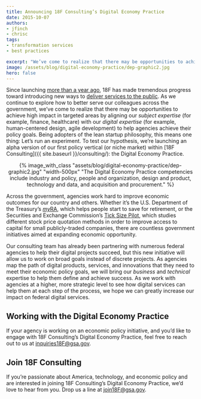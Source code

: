 ```yaml
---
title: Announcing 18F Consulting’s Digital Economy Practice
date: 2015-10-07
authors:
- jfinch
- chrisc
tags:
- transformation services
- best practices

excerpt: "We’ve come to realize that there may be opportunities to achieve high impact in targeted areas by aligning our subject expertise with our digital expertise. To test our hypothesis, we’re launching an alpha version of our first policy vertical (or niche market) within 18F Consulting: the Digital Economy Practice."
image: /assets/blog/digital-economy-practice/dep-graphic2.jpg
hero: false
---
```


Since launching [more than a year ago](https://18f.gsa.gov/2015/03/20/one-year-in-and-looking-forward/), 18F has made tremendous progress toward introducing new ways to [deliver services to the public](https://18f.gsa.gov/dashboard/). As we continue to explore how to better serve our colleagues across the government, we’ve come to realize that there may be opportunities to achieve high impact in targeted areas by aligning our *subject expertise* (for example, finance, healthcare) with our *digital expertise* (for example, human-centered design, agile development) to help agencies achieve their policy goals. Being adopters of the lean startup philosophy, this means one thing: Let’s run an experiment. To test our hypothesis, we’re launching an alpha version of our first policy vertical (or niche market) within [18F Consulting]({{ site.baseurl }}/consulting/): the Digital Economy Practice.

<div style="text-align:center">
{% image_with_class "assets/blog/digital-economy-practice/dep-graphic2.jpg" "width-500px" "The Digital Economy Practice competencies include industry and policy, people and organization, design and product, technology and data, and acquisition and procurement." %}
</div>

Across the government, agencies work hard to improve economic outcomes for our country and others. Whether it’s the U.S. Department of the Treasury’s [*my*RA](https://myra.treasury.gov/), which helps people start to save for retirement, or the Securities and Exchange Commission’s [Tick Size Pilot](http://www.sec.gov/news/pressrelease/2015-82.html), which studies different stock price quotation methods in order to improve access to capital for small publicly-traded companies, there are countless government initiatives aimed at expanding economic opportunity.

Our consulting team has already been partnering with numerous federal agencies to help their digital projects succeed, but this new initiative will allow us to work on broad goals instead of discrete projects. As agencies map the path of digital products, services, and innovations that they need to meet their economic policy goals, we will bring our *business* and *technical* expertise to help them define and achieve success. As we work with agencies at a higher, more strategic level to see how digital services can help them at each step of the process, we hope we can greatly increase our impact on federal digital services.

## Working with the Digital Economy Practice

If your agency is working on an economic policy initiative, and you’d like to engage with 18F Consulting’s Digital Economy Practice, feel free to reach out to us at inquiries18F@gsa.gov.

## Join 18F Consulting

If you’re passionate about America, technology, and economic policy and are interested in joining 18F Consulting’s Digital Economy Practice, we’d love to hear from you. Drop us a line at [join18F@gsa.gov](mailto:join18f@gsa.gov).
